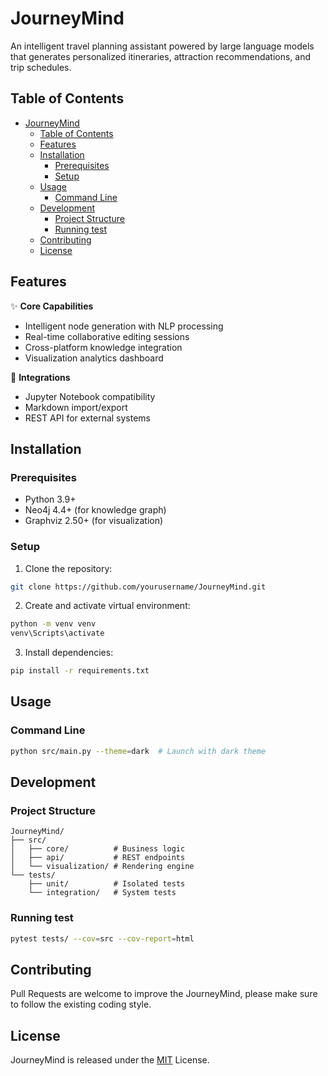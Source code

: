 # JourneyMind
An intelligent travel planning assistant powered by large language models that generates personalized itineraries, attraction recommendations, and trip schedules.

## Table of Contents
- [JourneyMind](#journeymind)
  - [Table of Contents](#table-of-contents)
  - [Features](#features)
  - [Installation](#installation)
    - [Prerequisites](#prerequisites)
    - [Setup](#setup)
  - [Usage](#usage)
    - [Command Line](#command-line)
  - [Development](#development)
    - [Project Structure](#project-structure)
    - [Running test](#running-test)
  - [Contributing](#contributing)
  - [License](#license)

## Features
✨ **Core Capabilities**
- Intelligent node generation with NLP processing
- Real-time collaborative editing sessions
- Cross-platform knowledge integration
- Visualization analytics dashboard

🔌 **Integrations**
- Jupyter Notebook compatibility
- Markdown import/export
- REST API for external systems

## Installation

### Prerequisites
- Python 3.9+
- Neo4j 4.4+ (for knowledge graph)
- Graphviz 2.50+ (for visualization)

### Setup
1. Clone the repository:
```bash
git clone https://github.com/yourusername/JourneyMind.git
```
2. Create and activate virtual environment:
```bash
python -m venv venv
venv\Scripts\activate
```

3. Install dependencies:
```bash
pip install -r requirements.txt
```

## Usage

### Command Line

```bash
python src/main.py --theme=dark  # Launch with dark theme
```

## Development

### Project Structure

```
JourneyMind/
├── src/
│   ├── core/          # Business logic
│   ├── api/           # REST endpoints
│   └── visualization/ # Rendering engine
└── tests/
    ├── unit/          # Isolated tests
    └── integration/   # System tests
```

### Running test

```bash
pytest tests/ --cov=src --cov-report=html
```

## Contributing

Pull Requests are welcome to improve the JourneyMind, please make sure to follow the existing coding style.

## License

JourneyMind is released under the [MIT](LICENSE) License.